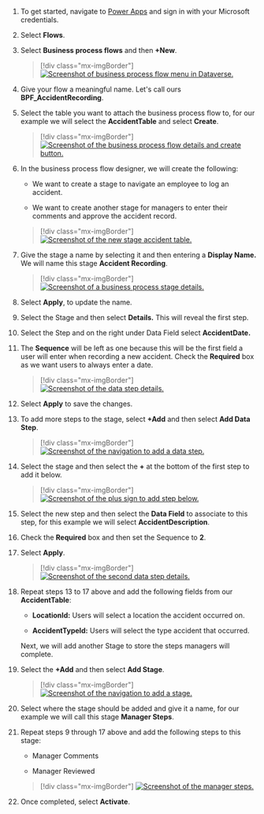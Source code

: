 1. To get started, navigate to [Power Apps](https://make.powerapps.com/?azure-portal=true) and sign in with your Microsoft credentials.

1. Select **Flows**.

1. Select **Business process flows** and then **+New**.

	> [!div class="mx-imgBorder"]
	> [![Screenshot of business process flow menu in Dataverse.](../media/menu.png)](../media/menu.png#lightbox)

1. Give your flow a meaningful name. Let's call ours **BPF\_AccidentRecording**.

1. Select the table you want to attach the business process flow to, for our example we will select the **AccidentTable** and select **Create**.

	> [!div class="mx-imgBorder"]
	> [![Screenshot of the business process flow details and create button.](../media/create.png)](../media/create.png#lightbox)

1. In the business process flow designer, we will create the following:

	-   We want to create a stage to navigate an employee to log an accident.
	
	-   We want to create another stage for managers to enter their comments and approve the accident record.

	> [!div class="mx-imgBorder"]
	> [![Screenshot of the new stage accident table.](../media/new-stage.png)](../media/new-stage.png#lightbox)

1. Give the stage a name by selecting it and then entering a **Display Name.** We will name this stage **Accident Recording**.

	> [!div class="mx-imgBorder"]
	> [![Screenshot of a business process stage details.](../media/stage.png)](../media/stage.png#lightbox)

1. Select **Apply**, to update the name.

1. Select the Stage and then select **Details.** This will reveal the first step.

1. Select the Step and on the right under Data Field select **AccidentDate.**

1. The **Sequence** will be left as one because this will be the first field a user will enter when recording a new accident. Check the **Required** box as we want users to always enter a date.

	> [!div class="mx-imgBorder"]
	> [![Screenshot of the data step details.](../media/data-step.png)](../media/data-step.png#lightbox)

1. Select **Apply** to save the changes.

1. To add more steps to the stage, select **+Add** and then select **Add Data Step**.

	> [!div class="mx-imgBorder"]
	> [![Screenshot of the navigation to add a data step.](../media/add-data-step.png)](../media/add-data-step.png#lightbox)

1. Select the stage and then select the **+** at the bottom of the first step to add it below.

	> [!div class="mx-imgBorder"]
	> [![Screenshot of the plus sign to add step below.](../media/add.png)](../media/add.png#lightbox)

1. Select the new step and then select the **Data Field** to associate to this step, for this example we will select **AccidentDescription**.

1. Check the **Required** box and then set the Sequence to **2**.

1. Select **Apply**.

	> [!div class="mx-imgBorder"]
	> [![Screenshot of the second data step details.](../media/second-step.png)](../media/second-step.png#lightbox)

1. Repeat steps 13 to 17 above and add the following fields from our **AccidentTable**:

	-   **LocationId:** Users will select a location the accident occurred on.
	
	-   **AccidentTypeId:** Users will select the type accident that occurred.

	Next, we will add another Stage to store the steps managers will complete.

1. Select the **+Add** and then select **Add Stage**.

	> [!div class="mx-imgBorder"]
	> [![Screenshot of the navigation to add a stage.](../media/add-stage.png)](../media/add-stage.png#lightbox)

1. Select where the stage should be added and give it a name, for our example we will call this stage **Manager Steps**.

1. Repeat steps 9 through 17 above and add the following steps to this stage:

	-   Manager Comments

	-   Manager Reviewed

	> [!div class="mx-imgBorder"]
	> [![Screenshot of the manager steps.](../media/manager-steps.png)](../media/manager-steps.png#lightbox)

1. Once completed, select **Activate**.